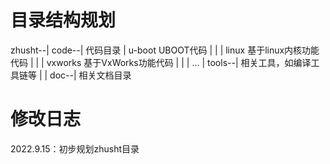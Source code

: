 # 目录结构规划
zhusht--|
        code--|                   代码目录
        |     u-boot              UBOOT代码
        |     |
        |     linux               基于linux内核功能代码
        |     |
        |     vxworks             基于VxWorks功能代码
        |     |
        |     ...
        |
        tools--|                  相关工具，如编译工具链等
        |
        |
        doc--|                    相关文档目录

# 修改日志
2022.9.15：初步规划zhusht目录
